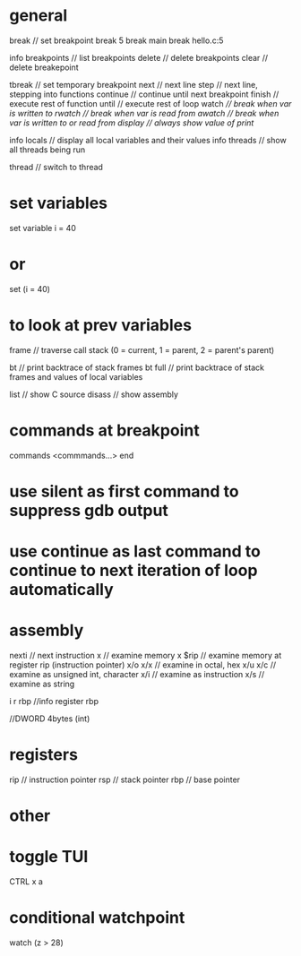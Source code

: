 # general
break            // set breakpoint
break 5
break main
break hello.c:5

info breakpoints // list breakpoints
delete <num>     // delete breakpoints
clear <location> // delete breakepoint

tbreak           // set temporary breakpoint
next             // next line
step             // next line, stepping into functions
continue         // continue until next breakpoint
finish           // execute rest of function
until            // execute rest of loop
watch   <var>    // break when var is written to
rwatch  <var>    // break when var is read from
awatch  <var>    // break when var is written to or read from
display <var>    // always show value of <var>
print   <var>

info locals      // display all local variables and their values
info threads     // show all threads being run

thread <num>     // switch to thread

# set variables
set variable i = 40
# or
set (i = 40)

# to look at prev variables
frame <num> // traverse call stack (0 = current, 1 = parent, 2 = parent's parent)

bt          // print backtrace of stack frames
bt full     // print backtrace of stack frames and values of local variables

list        // show C source
disass      // show assembly

# commands at breakpoint
commands <breakpoint-number>
<commmands...>
end

# use silent as first command to suppress gdb output
# use continue as last command to continue to next iteration of loop automatically

# assembly
nexti       // next instruction
x           // examine memory
x $rip      // examine memory at register rip (instruction pointer)
x/o   x/x   // examine in octal, hex
x/u   x/c   // examine as unsigned int, character
x/i         // examine as instruction
x/s         // examine as string

i r rbp     //info register rbp

//DWORD 4bytes (int)

# registers
rip  // instruction pointer
rsp  // stack pointer
rbp  // base pointer

# other
# toggle TUI
CTRL x a

# conditional watchpoint
watch (z > 28)
